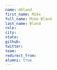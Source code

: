 ```yaml
---
name: mbland
first_name: Mike
full_name: Mike Bland
last_name: Bland
role: 
city: 
state: 
github: 
twitter: 
team: 
redirect_from: 
alumni: true
---
```

